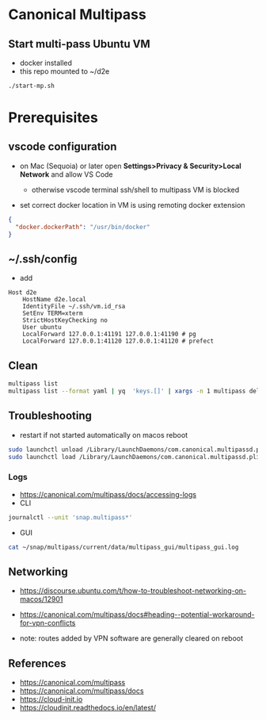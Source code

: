 # Canonical Multipass

## Start multi-pass Ubuntu VM

- docker installed
- this repo mounted to ~/d2e

```bash
./start-mp.sh
```

# Prerequisites

## vscode configuration

- on Mac (Sequoia) or later open **Settings>Privacy & Security>Local Network** and allow VS Code

  - otherwise vscode terminal ssh/shell to multipass VM is blocked

- set correct docker location in VM is using remoting docker extension

```json
{
  "docker.dockerPath": "/usr/bin/docker"
}
```

## ~/.ssh/config

- add

```
Host d2e
	HostName d2e.local
	IdentityFile ~/.ssh/vm.id_rsa
	SetEnv TERM=xterm
	StrictHostKeyChecking no
	User ubuntu
	LocalForward 127.0.0.1:41191 127.0.0.1:41190 # pg
	LocalForward 127.0.0.1:41120 127.0.0.1:41120 # prefect
```

## Clean

```bash
multipass list
multipass list --format yaml | yq  'keys.[]' | xargs -n 1 multipass delete --purge
```

## Troubleshooting

- restart if not started automatically on macos reboot

```bash
sudo launchctl unload /Library/LaunchDaemons/com.canonical.multipassd.plist
sudo launchctl load /Library/LaunchDaemons/com.canonical.multipassd.plist
```

### Logs

- https://canonical.com/multipass/docs/accessing-logs
- CLI

```bash
journalctl --unit 'snap.multipass*'
```

- GUI

```bash
cat ~/snap/multipass/current/data/multipass_gui/multipass_gui.log
```

## Networking

- https://discourse.ubuntu.com/t/how-to-troubleshoot-networking-on-macos/12901
- https://canonical.com/multipass/docs#heading--potential-workaround-for-vpn-conflicts

- note: routes added by VPN software are generally cleared on reboot

## References

- https://canonical.com/multipass
- https://canonical.com/multipass/docs
- https://cloud-init.io
- https://cloudinit.readthedocs.io/en/latest/
